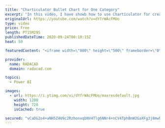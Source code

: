 ```yaml
---
title: "Charticulator Bullet Chart for One Category"
excerpt: "In this video, I have showb how to use Charticulator for creating a Bullet Chart with one Category,"
originalUrl: https://youtube.com/watch?v=dYfrWAcFMUo
type: video
price: Free
length: PT15M29S
publishedDateTime: 2020-09-24T00:10:15Z
heat: 50

featuredContent: "<iframe width=\"800\" height=\"500\" frameborder=\"0\" src=\"https://www.youtube.com/embed/dYfrWAcFMUo\" allow=\"accelerometer; autoplay; encrypted-media; gyroscope; picture-in-picture\" allowfullscreen></iframe>"

provider:
  name: RADACAD
  domain: radacad.com

topics:
  - Power BI

images:
  - url: https://i.ytimg.com/vi/dYfrWAcFMUo/maxresdefault.jpg
    width: 1280
    height: 720
    isCached: true

secured: "vCaDG2o4+aNH5Z4U9c2RzhonxqbNV4Tlg6NNr4+nCV4TphBnW2GaXFg3j8mwNXE4GWkxVBxordM6mQtBj5AlUfLAKxJOuKplAIVaafyDByXHxTPdDSjxFSsHbJobGfsmczm17DkSbO0h9RcvWMXeKzVuYfLg3cngjnU4tUOJ/YfIpjt0pa8h3vMpG2jVg3t6Be6zhfbUrR7aj5HbyD/4a9OC9JL+ZZZuG15rnjk/Sdb1yY6fH6aRh96duw4GrneQ8dGok122PwcFEXYKUZGEfhK1XFmyQh866sJ8FCRrA0n3NWX5mJwUibR7nIVfvxomQnH8gBVy6tqxCYwFbkXdKSchdUgorWOkzs6cLyMECfLzlqpo1Z9//tt5JMNHhfJG3GRFJKDPYiUh39OPlQMtovFxbl3upCsWOXEobN2Qnaw=;b7/l5neSD7o8tpgIDOBQ8Q=="
---
```


